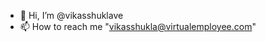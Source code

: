 - 👋 Hi, I’m @vikasshuklave
- 📫 How to reach me "vikasshukla@virtualemployee.com"

<!---
vikasshuklave/vikasshuklave is a ✨ special ✨ repository because its `README.md` (this file) appears on your GitHub profile.
You can click the Preview link to take a look at your changes.
--->
